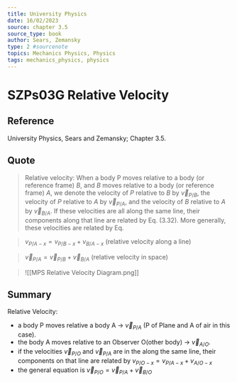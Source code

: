 ```yaml
---
title: University Physics
date: 16/02/2023
source: chapter 3.5
source_type: book 
author: Sears, Zemansky
type: 2 #sourcenote
topics: Mechanics Physics, Physics
tags: mechanics_physics, physics
---
```

# SZPs03G Relative Velocity

## **Reference**
University Physics, Sears and Zemansky; Chapter 3.5.

## **Quote**
> Relative velocity: When a body P moves relative to a body (or reference frame) $B$, and $B$ moves relative to a body (or reference frame) $A$, we denote the velocity of $P$ relative to $B$ by $\vec{v}_{P/B}$, the velocity of $P$ relative to $A$ by $\vec{v}_{P/A}$, and the velocity of $B$ relative to $A$ by $\vec{v}_{B/A}$. If these velocities are all along the same line, their components along that line are related by Eq. (3.32). More generally, these velocities are related by Eq.

> $v_{P/A-x} = v_{P/B-x} + v_{B/A-x}$
(relative velocity along a line)

> $\vec{v}_{P/A} = \vec{v}_{P/B} + \vec{v}_{B/A}$
(relative velocity in space)

> ![[MPS Relative Velocity Diagram.png]]

## **Summary**
Relative Velocity:
- a body P moves relative a body A -> $\vec{v}_{P/A}$ (P of Plane and A of air in this case).
- the body A moves relative to an Observer O(other body) -> $\vec{v}_{A/O}$.
- if the velocities $\vec{v}_{P/O}$ and $\vec{v}_{P/A}$ are in the along the same line, their components on that line are related by $v_{P/O-x} = v_{P/A-x} + v_{A/O-x}$
- the general equation is $\vec{v}_{P/O} = \vec{v}_{P/A} + \vec{v}_{B/O}$